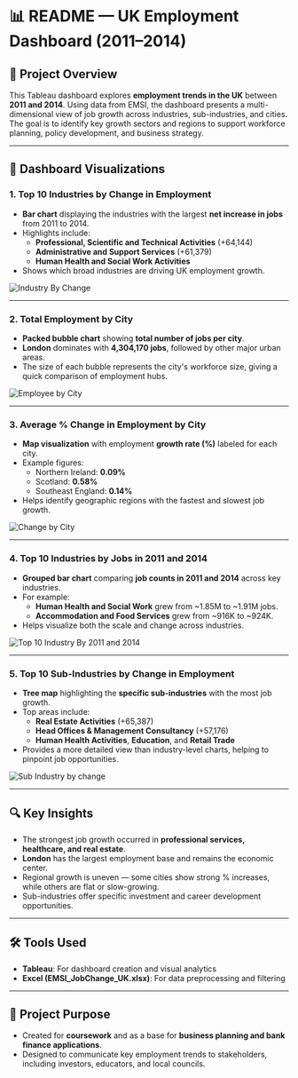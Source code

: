# 📊 README — UK Employment Dashboard (2011–2014)

## 📝 Project Overview

This Tableau dashboard explores **employment trends in the UK** between **2011 and 2014**. Using data from EMSI, the dashboard presents a multi-dimensional view of job growth across industries, sub-industries, and cities. The goal is to identify key growth sectors and regions to support workforce planning, policy development, and business strategy.

---

## 📌 Dashboard Visualizations

### 1. Top 10 Industries by Change in Employment
- **Bar chart** displaying the industries with the largest **net increase in jobs** from 2011 to 2014.
- Highlights include:
  - **Professional, Scientific and Technical Activities** (+64,144)
  - **Administrative and Support Services** (+61,379)
  - **Human Health and Social Work Activities**
- Shows which broad industries are driving UK employment growth.

![Industry By Change](https://github.com/user-attachments/assets/194200b2-6bfc-46ea-8436-fc927e90b6ae)


---

### 2. Total Employment by City
- **Packed bubble chart** showing **total number of jobs per city**.
- **London** dominates with **4,304,170 jobs**, followed by other major urban areas.
- The size of each bubble represents the city's workforce size, giving a quick comparison of employment hubs.

![Employee by City](https://github.com/user-attachments/assets/ca70810b-b860-4f5a-a5d0-a065a1e10b6c)

---

### 3. Average % Change in Employment by City
- **Map visualization** with employment **growth rate (%)** labeled for each city.
- Example figures:
  - Northern Ireland: **0.09%**
  - Scotland: **0.58%**
  - Southeast England: **0.14%**
- Helps identify geographic regions with the fastest and slowest job growth.

![Change by City](https://github.com/user-attachments/assets/5b4c5cc5-18c3-449d-897e-5152cf05d1ad)

---

### 4. Top 10 Industries by Jobs in 2011 and 2014
- **Grouped bar chart** comparing **job counts in 2011 and 2014** across key industries.
- For example:
  - **Human Health and Social Work** grew from ~1.85M to ~1.91M jobs.
  - **Accommodation and Food Services** grew from ~916K to ~924K.
- Helps visualize both the scale and change across industries.

![Top 10 Industry By 2011 and 2014](https://github.com/user-attachments/assets/5c3de433-2017-4bdf-9274-d2a4cd705f30)


---

### 5. Top 10 Sub-Industries by Change in Employment
- **Tree map** highlighting the **specific sub-industries** with the most job growth.
- Top areas include:
  - **Real Estate Activities** (+65,387)
  - **Head Offices & Management Consultancy** (+57,176)
  - **Human Health Activities**, **Education**, and **Retail Trade**
- Provides a more detailed view than industry-level charts, helping to pinpoint job opportunities.

![Sub Industry by change](https://github.com/user-attachments/assets/cde3c51d-5669-4e99-837e-43e0e9ec99e0)


---

## 🔍 Key Insights
- The strongest job growth occurred in **professional services, healthcare, and real estate**.
- **London** has the largest employment base and remains the economic center.
- Regional growth is uneven — some cities show strong % increases, while others are flat or slow-growing.
- Sub-industries offer specific investment and career development opportunities.

---

## 🛠 Tools Used
- **Tableau**: For dashboard creation and visual analytics  
- **Excel (EMSI_JobChange_UK.xlsx)**: For data preprocessing and filtering

---

## 🎯 Project Purpose
- Created for **coursework** and as a base for **business planning and bank finance applications**.
- Designed to communicate key employment trends to stakeholders, including investors, educators, and local councils.
